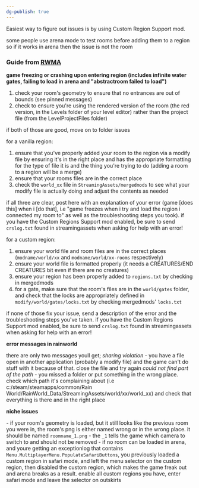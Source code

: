 ```yaml
---
dg-publish: true
---
```

Easiest way to figure out issues is by using Custom Region Support mod. 

some people use arena mode to test rooms before adding them to a region 
so if it works in arena then the issue is not the room

### Guide from [RWMA](https://discord.com/channels/1083481230839922688/1083483045329375393/1191210118918979644)

**game freezing or crashing upon entering region (includes infinite water gates, failing to load in arena and "abstractroom failed to load")**

1. check your room's geometry to ensure that no entrances are out of bounds (see pinned messages)
2. check to ensure you're using the rendered version of the room (the red version, in the Levels folder of your level editor) rather than the project file (from the LevelProjectFiles folder)

if both of those are good, move on to folder issues

for a vanilla region:
1. ensure that you've properly added your room to the region via a modify file by ensuring it's in the right place and has the appropriate formatting for the type of file it is and the thing you're trying to do (adding a room to a region will be a merge)
2. ensure that your rooms files are in the correct place
3. check the `world_xx` file in `StreamingAssets/mergedmods` to see what your modify file is actually doing and adjust the contents as needed

if all three are clear, post here with an explanation of your error (game [does this] when i [do that], i.e "game freezes when i try and load the region i connected my room to" as well as the troubleshooting steps you took). if you have the Custom Regions Support mod enabled, be sure to send `crslog.txt` found in streamingassets when asking for help with an error!

for a custom region:
1. ensure your world file and room files are in the correct places (`modname/world/xx` and `modname/world/xx-rooms` respectively)
2. ensure your world file is formatted properly (it needs a CREATURES/END CREATURES bit even if there are no creatures)
3. ensure your region has been properly added to `regions.txt` by checking in mergedmods
4. for a gate, make sure that the room's files are in the `world/gates` folder, and check that the locks are appropriately defined in `modify/world/gates/locks.txt` by checking mergedmods' `locks.txt`

if none of those fix your issue, send a description of the error  and the troubleshooting steps you've taken. if you have the Custom Regions Support mod enabled, be sure to send `crslog.txt` found in streamingassets when asking for help with an error!

**error messages in rainworld**

there are only two messages youll get;
*sharing violation* - you have a file open in another application (probably a modify file) and the game can't do stuff with it because of that. close the file and try again
*could not find part of the path* - you missed a folder or put something in the wrong place. check which path it's complaining about (i.e c:/steam/steamapps/common/Rain World/RainWorld_Data/StreamingAssets/world/xx/world_xx) and check that everything is there and in the right place

**niche issues**

\- if your room's geometry is loaded, but it still looks like the previous room you were in, the room's png is either named wrong or in the wrong place. it should be named `roomname_1.png` - the `_1` tells the game which camera to switch to and should not be removed
\- if no room can be loaded in arena, and youre getting an exceptionlog that contains `Menu.MultiplayerMenu.PopulateSafariButtons`, you previously loaded a custom region in safari mode, and left the menu selector on the custom region, then disabled the custom region, which makes the game freak out and arena breaks as a result. enable all custom regions you have, enter safari mode and leave the selector on outskirts



